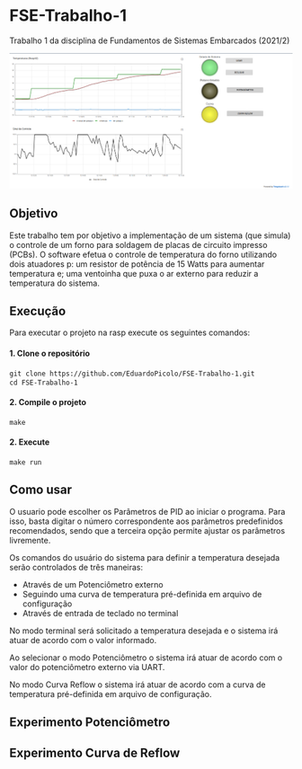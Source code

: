 # FSE-Trabalho-1

Trabalho 1 da disciplina de Fundamentos de Sistemas Embarcados (2021/2)

<!-- ![screenshot](screenshot.png) -->
<p align="center">
  <img src="screenshot.png" width="850" height="auto" alt="InGame Image"/>
</p>

## Objetivo

Este trabalho tem por objetivo a implementação de um sistema (que simula) o controle de um forno para soldagem de placas de circuito impresso (PCBs). O software efetua o controle de temperatura do forno utilizando dois atuadores p: um resistor de potência de 15 Watts para aumentar temperatura e; uma ventoinha que puxa o ar externo para reduzir a temperatura do sistema.

## Execução

Para executar o projeto na rasp execute os seguintes comandos:

#### 1. Clone o repositório

```
git clone https://github.com/EduardoPicolo/FSE-Trabalho-1.git
cd FSE-Trabalho-1
```

#### 2. Compile o projeto

```
make
```

#### 2. Execute

```
make run
```

## Como usar

O usuario pode escolher os Parâmetros de PID ao iniciar o programa. Para isso, basta digitar o número correspondente aos parâmetros predefinidos recomendados, sendo que a terceira opção permite ajustar os parâmetros livremente.

Os comandos do usuário do sistema para definir a temperatura desejada serão controlados de três maneiras:

- Através de um Potenciômetro externo
- Seguindo uma curva de temperatura pré-definida em arquivo de configuração
- Através de entrada de teclado no terminal

No modo terminal será solicitado a temperatura desejada e o sistema irá atuar de acordo com o valor informado.

Ao selecionar o modo Potenciômetro o sistema irá atuar de acordo com o valor do potenciômetro externo via UART.

No modo Curva Reflow o sistema irá atuar de acordo com a curva de temperatura pré-definida em arquivo de configuração.

## Experimento Potenciômetro

## Experimento Curva de Reflow
